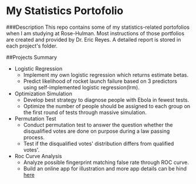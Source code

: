 # My Statistics Portofolio
###Description
This repo contains some of my statistics-related portofolios when I am studying at Rose-Hulman. Most instructions of those portfolios are created and provided by Dr. Eric Reyes. A detailed report is stored in each project's folder.

##Projects Summary
* Logistic Regression
	* Implement my own logistic regression which returns estimate betas.
	* Predict likelihood of rocket launch failure based on 3 predictors using self-implemented logistic regression(lrm).
* Optimization Simulation
	* Develop best strategy to diagnose people with Ebola in fewest tests.
	* Optimize the number of people should be assigned to each group on the first round of tests through massive simulation.
* Permutation Test
	* Conduct permutation test to answer the question whether the disqualified votes are done on purpose during a law passing process.
	* Test if the disqualified votes' distribution differs from qualified votes'.
* Roc Curve Analysis
	* Analyze possible fingerprint matching false rate through ROC curve.
	* Build an online app for illustration and more app details can be hind [here](https://zhangruinan.shinyapps.io/fp_roc/)
